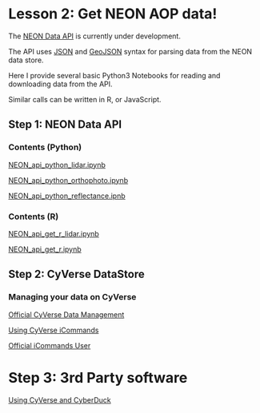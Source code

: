 # Lesson 2: Get NEON AOP data!

The [NEON Data API](https://github.com/NEONScience/neon-data-api) is currently under development.

The API uses [JSON](https://www.json.org/) and [GeoJSON](http://geojson.org/) syntax for parsing data from the NEON data store.

Here I provide several basic Python3 Notebooks for reading and downloading data from the API.

Similar calls can be written in R, or JavaScript. 

## Step 1: NEON Data API

### Contents (Python)

[NEON_api_python_lidar.ipynb]()

[NEON_api_python_orthophoto.ipynb]()

[NEON_api_python_reflectance.ipnb]()

### Contents (R)

[NEON_api_get_r_lidar.ipynb]()

[NEON_api_get_r.ipynb]()

## Step 2: CyVerse DataStore

### Managing your data on CyVerse

[Official CyVerse Data Management](http://www.cyverse.org/manage-data)

[Using CyVerse iCommands](https://pods.iplantcollaborative.org/wiki/display/DS/Using+iCommands)

[Official iCommands User](https://docs.irods.org/4.2.2/icommands/user/)

# Step 3: 3rd Party software

[Using CyVerse and CyberDuck](http://cyberduck-quickstart.readthedocs.io/en/latest/#)
